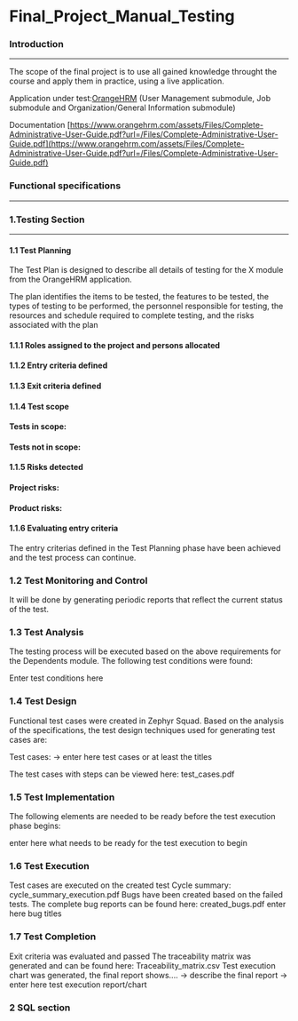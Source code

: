 # Final_Project_Manual_Testing
### Introduction
---
The scope of the final project is to use all gained knowledge throught the course and apply them in practice, using a live application.

Application under test:[OrangeHRM](https://opensource-demo.orangehrmlive.com/web/index.php/auth/login)
(User Management submodule, Job submodule and Organization/General Information submodule) 

Documentation [https://www.orangehrm.com/assets/Files/Complete-Administrative-User-Guide.pdf?url=/Files/Complete-Administrative-User-Guide.pdf](https://www.orangehrm.com/assets/Files/Complete-Administrative-User-Guide.pdf?url=/Files/Complete-Administrative-User-Guide.pdf)

### Functional specifications
---
### 1.Testing Section
---
#### 1.1 Test Planning

The Test Plan is designed to describe all details of testing for the X module from the OrangeHRM application.

The plan identifies the items to be tested, the features to be tested, the types of testing to be performed, the personnel responsible for testing, the resources and schedule required to complete testing, and the risks associated with the plan
#### 1.1.1 Roles assigned to the project and persons allocated
#### 1.1.2 Entry criteria defined
#### 1.1.3 Exit criteria defined
#### 1.1.4 Test scope
#### Tests in scope:
#### Tests not in scope:
#### 1.1.5 Risks detected
#### Project risks:
#### Product risks:
#### 1.1.6 Evaluating entry criteria
The entry criterias defined in the Test Planning phase have been achieved and the test process can continue.
### 1.2 Test Monitoring and Control
It will be done by generating periodic reports that reflect the current status of the test.
### 1.3 Test Analysis
The testing process will be executed based on the above requirements for the Dependents module. The following test conditions were found:

Enter test conditions here
### 1.4 Test Design
Functional test cases were created in Zephyr Squad. Based on the analysis of the specifications, the test design techniques used for generating test cases are:

Test cases: -> enter here test cases or at least the titles

The test cases with steps can be viewed here: test_cases.pdf

### 1.5 Test Implementation
The following elements are needed to be ready before the test execution phase begins:

enter here what needs to be ready for the test execution to begin
### 1.6 Test Execution
Test cases are executed on the created test Cycle summary: cycle_summary_execution.pdf
Bugs have been created based on the failed tests. The complete bug reports can be found here: created_bugs.pdf
enter here bug titles
### 1.7 Test Completion
Exit criteria was evaluated and passed
The traceability matrix was generated and can be found here: Traceability_matrix.csv
Test execution chart was generated, the final report shows.... -> describe the final report
-> enter here test execution report/chart

### 2 SQL section
